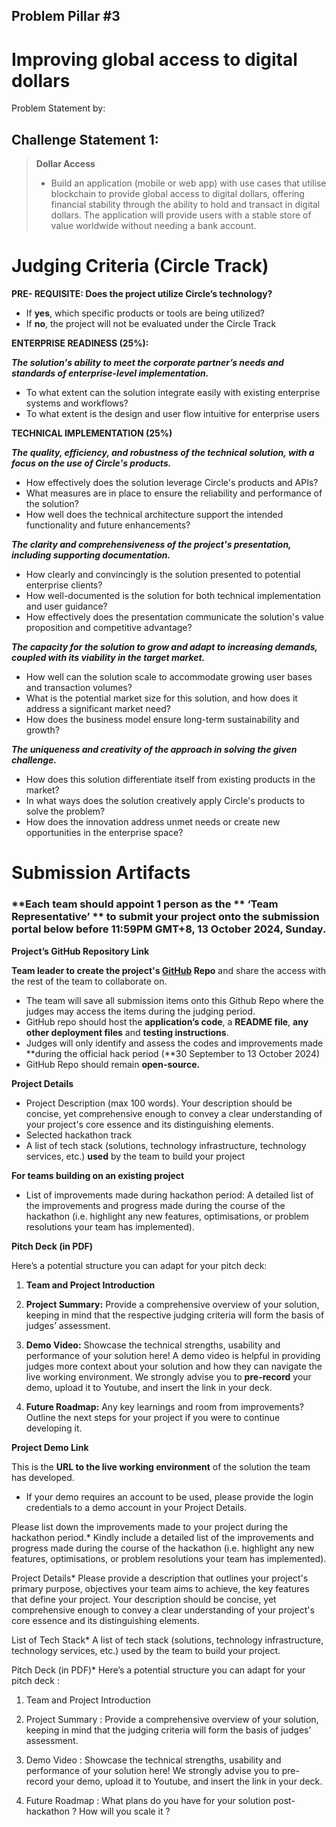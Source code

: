 ## Problem Pillar #3

# **Improving global access to digital dollars**

Problem Statement by:

## Challenge Statement 1:

> **Dollar Access**
> 
> - Build an application (mobile or web app) with use cases that utilise blockchain to provide global access to digital dollars, offering financial stability through the ability to hold and transact in digital dollars. The application will provide users with a stable store of value worldwide without needing a bank account.

# Judging Criteria (Circle Track)

**PRE- REQUISITE: Does the project utilize Circle’s technology?**

- If **yes**, which specific products or tools are being utilized?
- If **no**, the project will not be evaluated under the Circle Track

**ENTERPRISE READINESS (25%):**

***The solution's ability to meet the corporate partner’s needs and standards of enterprise-level implementation.***

- To what extent can the solution integrate easily with existing enterprise systems and workflows?
- To what extent is the design and user flow intuitive for enterprise users

**TECHNICAL IMPLEMENTATION (25%)**

***The quality, efficiency, and robustness of the technical solution, with a focus on the use of Circle's products.***

- How effectively does the solution leverage Circle's products and APIs?
- What measures are in place to ensure the reliability and performance of the solution?
- How well does the technical architecture support the intended functionality and future enhancements?

***The clarity and comprehensiveness of the project's presentation, including supporting documentation.***

- How clearly and convincingly is the solution presented to potential enterprise clients?
- How well-documented is the solution for both technical implementation and user guidance?
- How effectively does the presentation communicate the solution's value proposition and competitive advantage?

***The capacity for the solution to grow and adapt to increasing demands, coupled with its viability in the target market.***

- How well can the solution scale to accommodate growing user bases and transaction volumes?
- What is the potential market size for this solution, and how does it address a significant market need?
- How does the business model ensure long-term sustainability and growth?

***The uniqueness and creativity of the approach in solving the given challenge.***

- How does this solution differentiate itself from existing products in the market?
- In what ways does the solution creatively apply Circle's products to solve the problem?
- How does the innovation address unmet needs or create new opportunities in the enterprise space?

# Submission Artifacts

### **Each team should appoint 1 person as the ** ‘Team Representative’ ** to submit your project onto the submission portal below **before 11:59PM GMT+8, 13 October 2024, Sunday.**

**Project’s GitHub Repository Link**

**Team leader to create the project's [GitHub](https://github.com/) Repo** and share the access with the rest of the team to collaborate on. 

- The team will save all submission items onto this Github Repo where the judges may access the items during the judging period.
- GitHub repo should host the **application’s code**, a **README file**, **any other deployment files** and **testing instructions**.
- Judges will only identify and assess the codes and improvements made **during the official hack period (**30 September to 13 October 2024)
- GitHub Repo should remain **open-source.**

**Project Details**

- Project Description (max 100 words). Your description should be concise, yet comprehensive enough to convey a clear understanding of your project's core essence and its distinguishing elements.
- Selected hackathon track
- A list of tech stack (solutions, technology infrastructure, technology services, etc.) **used** by the team to build your project

**For teams building on an existing project**

- List of improvements made during hackathon period: A detailed list of the improvements and progress made during the course of the hackathon (i.e. highlight any new features, optimisations, or problem resolutions your team has implemented).

**Pitch Deck (in PDF)**

Here’s a potential structure you can adapt for your pitch deck:

1. **Team and Project Introduction**

2. **Project Summary:** Provide a comprehensive overview of your solution, keeping in mind that the respective judging criteria will form the basis of judges’ assessment.

3. **Demo Video:** Showcase the technical strengths, usability and performance of your solution here! A demo video is helpful in providing judges more context about your solution and how they can navigate the live working environment. We strongly advise you to **pre-record** your demo, upload it to Youtube, and insert the link in your deck. 

4. **Future Roadmap:** Any key learnings and room from improvements? Outline the next steps for your project if you were to continue developing it.

**Project Demo Link**

This is the **URL to the live working environment** of the solution the team has developed.

- If your demo requires an account to be used, please provide the login credentials to a demo account in your Project Details.

Please list down the improvements made to your project during the hackathon period.*
Kindly include a detailed list of the improvements and progress made during the course of the hackathon (i.e. highlight any new features, optimisations, or problem resolutions your team has implemented).

Project Details*
Please provide a description that outlines your project's primary purpose, objectives your team aims to achieve, the key features that define your project. Your description should be concise, yet comprehensive enough to convey a clear understanding of your project's core essence and its distinguishing elements.

List of Tech Stack*
A list of tech stack (solutions, technology infrastructure, technology services, etc.) used by the team to build your project.

Pitch Deck (in PDF)*
Here’s a potential structure you can adapt for your pitch deck :
1. Team and Project Introduction 

2. Project Summary : Provide a comprehensive overview of your solution, keeping in mind that the judging criteria will form the basis of judges’ assessment.

3. Demo Video : Showcase the technical strengths, usability and performance of your solution here! We strongly advise you to pre-record your demo, upload it to Youtube, and insert the link in your deck. 

4. Future Roadmap : What plans do you have for your solution post-hackathon ? How will you scale it ?


